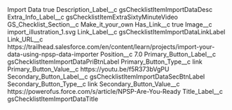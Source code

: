 <?xml version="1.0" encoding="UTF-8"?>
<CustomMetadata xmlns="http://soap.sforce.com/2006/04/metadata" xmlns:xsi="http://www.w3.org/2001/XMLSchema-instance" xmlns:xsd="http://www.w3.org/2001/XMLSchema">
    <label>Import Data</label>
    <protected>true</protected>
    <values>
        <field>Description_Label__c</field>
        <value xsi:type="xsd:string">gsChecklistItemImportDataDesc</value>
    </values>
    <values>
        <field>Extra_Info_Label__c</field>
        <value xsi:type="xsd:string">gsChecklistItemExtraSixtyMinuteVideo</value>
    </values>
    <values>
        <field>GS_Checklist_Section__c</field>
        <value xsi:type="xsd:string">Make_it_your_own</value>
    </values>
    <values>
        <field>Has_Link__c</field>
        <value xsi:type="xsd:boolean">true</value>
    </values>
    <values>
        <field>Image__c</field>
        <value xsi:type="xsd:string">import_illustration_1.svg</value>
    </values>
    <values>
        <field>Link_Label__c</field>
        <value xsi:type="xsd:string">gsChecklistItemImportDataLinkLabel</value>
    </values>
    <values>
        <field>Link_URL__c</field>
        <value xsi:type="xsd:string">https://trailhead.salesforce.com/en/content/learn/projects/import-your-data-using-npsp-data-importer</value>
    </values>
    <values>
        <field>Position__c</field>
        <value xsi:type="xsd:double">7.0</value>
    </values>
    <values>
        <field>Primary_Button_Label__c</field>
        <value xsi:type="xsd:string">gsChecklistItemImportDataPriBtnLabel</value>
    </values>
    <values>
        <field>Primary_Button_Type__c</field>
        <value xsi:type="xsd:string">link</value>
    </values>
    <values>
        <field>Primary_Button_Value__c</field>
        <value xsi:type="xsd:string">https://youtu.be/f5R373bVgPU</value>
    </values>
    <values>
        <field>Secondary_Button_Label__c</field>
        <value xsi:type="xsd:string">gsChecklistItemImportDataSecBtnLabel</value>
    </values>
    <values>
        <field>Secondary_Button_Type__c</field>
        <value xsi:type="xsd:string">link</value>
    </values>
    <values>
        <field>Secondary_Button_Value__c</field>
        <value xsi:type="xsd:string">https://powerofus.force.com/s/article/NPSP-Are-You-Ready</value>
    </values>
    <values>
        <field>Title_Label__c</field>
        <value xsi:type="xsd:string">gsChecklistItemImportDataTitle</value>
    </values>
</CustomMetadata>
